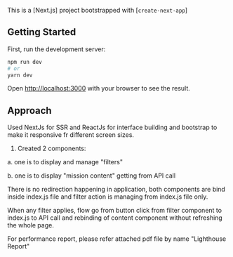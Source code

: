 This is a [Next.js] project bootstrapped with [`create-next-app`]

## Getting Started

First, run the development server:

```bash
npm run dev
# or
yarn dev
```

Open [http://localhost:3000](http://localhost:3000) with your browser to see the result.

## Approach
Used NextJs for SSR and ReactJs for interface building and bootstrap to make it responsive fr different screen sizes.

1. Created 2 components:
  
  a. one is to display and manage "filters"
  
  b. one is to display "mission content" getting from API call

There is no redirection happening in application, both components are bind inside index.js file and filter action is managing from index.js file only.

When any filter applies, flow go from button click from filter component to index.js to API call and rebinding of content component without refreshing the whole page.


For performance report, please refer attached pdf file by name "Lighthouse Report"
